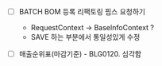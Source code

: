 - [ ] BATCH BOM 등록 리팩토링 핌스 요청하기 
	- RequestContext -> BaseInfoContext ? 
	- SAVE 하는 부분에서 통일성있게 수정 

- [ ] 매출순위표(마감기준) - BLG0120. 심각함 

